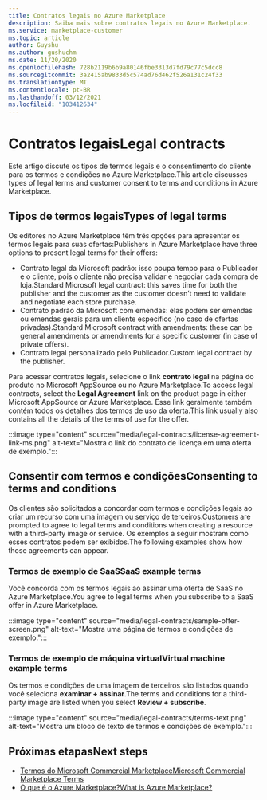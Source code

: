 ```yaml
---
title: Contratos legais no Azure Marketplace
description: Saiba mais sobre contratos legais no Azure Marketplace.
ms.service: marketplace-customer
ms.topic: article
author: Guyshu
ms.author: gushuchm
ms.date: 11/20/2020
ms.openlocfilehash: 728b2119b6b9a80146fbe3313d7fd79c77c5dcc8
ms.sourcegitcommit: 3a2415ab9833d5c574ad76d462f526a131c24f33
ms.translationtype: MT
ms.contentlocale: pt-BR
ms.lasthandoff: 03/12/2021
ms.locfileid: "103412634"
---
```

# <a name="legal-contracts"></a><span data-ttu-id="17fa6-103">Contratos legais</span><span class="sxs-lookup"><span data-stu-id="17fa6-103">Legal contracts</span></span>

<span data-ttu-id="17fa6-104">Este artigo discute os tipos de termos legais e o consentimento do cliente para os termos e condições no Azure Marketplace.</span><span class="sxs-lookup"><span data-stu-id="17fa6-104">This article discusses types of legal terms and customer consent to terms and conditions in Azure Marketplace.</span></span>

## <a name="types-of-legal-terms"></a><span data-ttu-id="17fa6-105">Tipos de termos legais</span><span class="sxs-lookup"><span data-stu-id="17fa6-105">Types of legal terms</span></span>

<span data-ttu-id="17fa6-106">Os editores no Azure Marketplace têm três opções para apresentar os termos legais para suas ofertas:</span><span class="sxs-lookup"><span data-stu-id="17fa6-106">Publishers in Azure Marketplace have three options to present legal terms for their offers:</span></span>

- <span data-ttu-id="17fa6-107">Contrato legal da Microsoft padrão: isso poupa tempo para o Publicador e o cliente, pois o cliente não precisa validar e negociar cada compra de loja.</span><span class="sxs-lookup"><span data-stu-id="17fa6-107">Standard Microsoft legal contract: this saves time for both the publisher and the customer as the customer doesn’t need to validate and negotiate each store purchase.</span></span>
- <span data-ttu-id="17fa6-108">Contrato padrão da Microsoft com emendas: elas podem ser emendas ou emendas gerais para um cliente específico (no caso de ofertas privadas).</span><span class="sxs-lookup"><span data-stu-id="17fa6-108">Standard Microsoft contract with amendments: these can be general amendments or amendments for a specific customer (in case of private offers).</span></span>
- <span data-ttu-id="17fa6-109">Contrato legal personalizado pelo Publicador.</span><span class="sxs-lookup"><span data-stu-id="17fa6-109">Custom legal contract by the publisher.</span></span>

<span data-ttu-id="17fa6-110">Para acessar contratos legais, selecione o link **contrato legal** na página do produto no Microsoft AppSource ou no Azure Marketplace.</span><span class="sxs-lookup"><span data-stu-id="17fa6-110">To access legal contracts, select the **Legal Agreement** link on the product page in either Microsoft AppSource or Azure Marketplace.</span></span> <span data-ttu-id="17fa6-111">Esse link geralmente também contém todos os detalhes dos termos de uso da oferta.</span><span class="sxs-lookup"><span data-stu-id="17fa6-111">This link usually also contains all the details of the terms of use for the offer.</span></span>

:::image type="content" source="media/legal-contracts/license-agreement-link-ms.png" alt-text="Mostra o link do contrato de licença em uma oferta de exemplo.":::

## <a name="consenting-to-terms-and-conditions"></a><span data-ttu-id="17fa6-113">Consentir com termos e condições</span><span class="sxs-lookup"><span data-stu-id="17fa6-113">Consenting to terms and conditions</span></span>

<span data-ttu-id="17fa6-114">Os clientes são solicitados a concordar com termos e condições legais ao criar um recurso com uma imagem ou serviço de terceiros.</span><span class="sxs-lookup"><span data-stu-id="17fa6-114">Customers are prompted to agree to legal terms and conditions when creating a resource with a third-party image or service.</span></span> <span data-ttu-id="17fa6-115">Os exemplos a seguir mostram como esses contratos podem ser exibidos.</span><span class="sxs-lookup"><span data-stu-id="17fa6-115">The following examples show how those agreements can appear.</span></span>

### <a name="saas-example-terms"></a><span data-ttu-id="17fa6-116">Termos de exemplo de SaaS</span><span class="sxs-lookup"><span data-stu-id="17fa6-116">SaaS example terms</span></span>

<span data-ttu-id="17fa6-117">Você concorda com os termos legais ao assinar uma oferta de SaaS no Azure Marketplace.</span><span class="sxs-lookup"><span data-stu-id="17fa6-117">You agree to legal terms when you subscribe to a SaaS offer in Azure Marketplace.</span></span>

:::image type="content" source="media/legal-contracts/sample-offer-screen.png" alt-text="Mostra uma página de termos e condições de exemplo.":::

### <a name="virtual-machine-example-terms"></a><span data-ttu-id="17fa6-119">Termos de exemplo de máquina virtual</span><span class="sxs-lookup"><span data-stu-id="17fa6-119">Virtual machine example terms</span></span>

<span data-ttu-id="17fa6-120">Os termos e condições de uma imagem de terceiros são listados quando você seleciona **examinar + assinar**.</span><span class="sxs-lookup"><span data-stu-id="17fa6-120">The terms and conditions for a third-party image are listed when you select **Review + subscribe**.</span></span>

:::image type="content" source="media/legal-contracts/terms-text.png" alt-text="Mostra um bloco de texto de termos e condições de exemplo.":::

## <a name="next-steps"></a><span data-ttu-id="17fa6-122">Próximas etapas</span><span class="sxs-lookup"><span data-stu-id="17fa6-122">Next steps</span></span>

- [<span data-ttu-id="17fa6-123">Termos do Microsoft Commercial Marketplace</span><span class="sxs-lookup"><span data-stu-id="17fa6-123">Microsoft Commercial Marketplace Terms</span></span>](https://azure.microsoft.com/support/legal/marketplace-terms/)
- [<span data-ttu-id="17fa6-124">O que é o Azure Marketplace?</span><span class="sxs-lookup"><span data-stu-id="17fa6-124">What is Azure Marketplace?</span></span>](azure-marketplace-overview.md) 
